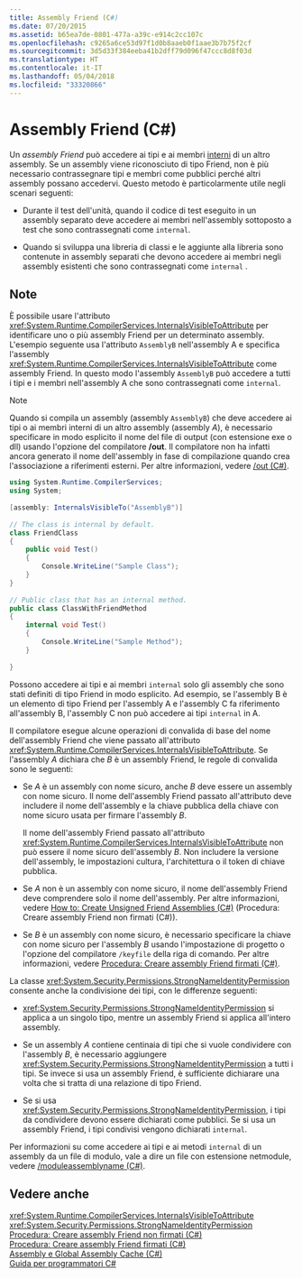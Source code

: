 ```yaml
---
title: Assembly Friend (C#)
ms.date: 07/20/2015
ms.assetid: b65ea7de-0801-477a-a39c-e914c2cc107c
ms.openlocfilehash: c9265a6ce53d97f1d0b8aaeb0f1aae3b7b75f2cf
ms.sourcegitcommit: 3d5d33f384eeba41b2dff79d096f47ccc8d8f03d
ms.translationtype: HT
ms.contentlocale: it-IT
ms.lasthandoff: 05/04/2018
ms.locfileid: "33320866"
---
```

# <a name="friend-assemblies-c"></a>Assembly Friend (C#)
Un *assembly Friend* può accedere ai tipi e ai membri [interni](../../../../csharp/language-reference/keywords/internal.md) di un altro assembly. Se un assembly viene riconosciuto di tipo Friend, non è più necessario contrassegnare tipi e membri come pubblici perché altri assembly possano accedervi. Questo metodo è particolarmente utile negli scenari seguenti:  
  
-   Durante il test dell'unità, quando il codice di test eseguito in un assembly separato deve accedere ai membri nell'assembly sottoposto a test che sono contrassegnati come `internal`.  
  
-   Quando si sviluppa una libreria di classi e le aggiunte alla libreria sono contenute in assembly separati che devono accedere ai membri negli assembly esistenti che sono contrassegnati come `internal` .  
  
## <a name="remarks"></a>Note  
 È possibile usare l'attributo <xref:System.Runtime.CompilerServices.InternalsVisibleToAttribute> per identificare uno o più assembly Friend per un determinato assembly. L'esempio seguente usa l'attributo `AssemblyB` nell'assembly A e specifica l'assembly <xref:System.Runtime.CompilerServices.InternalsVisibleToAttribute> come assembly Friend. In questo modo l'assembly `AssemblyB` può accedere a tutti i tipi e i membri nell'assembly A che sono contrassegnati come `internal`.  
  
> [!NOTE]
>  Quando si compila un assembly (assembly `AssemblyB`) che deve accedere ai tipi o ai membri interni di un altro assembly (assembly *A*), è necessario specificare in modo esplicito il nome del file di output (con estensione exe o dll) usando l'opzione del compilatore **/out**. Il compilatore non ha infatti ancora generato il nome dell'assembly in fase di compilazione quando crea l'associazione a riferimenti esterni. Per altre informazioni, vedere [/out (C#)](../../../../csharp/language-reference/compiler-options/out-compiler-option.md).  
  
```csharp  
using System.Runtime.CompilerServices;  
using System;  
  
[assembly: InternalsVisibleTo("AssemblyB")]  
  
// The class is internal by default.  
class FriendClass  
{  
    public void Test()  
    {  
        Console.WriteLine("Sample Class");  
    }  
}  
  
// Public class that has an internal method.  
public class ClassWithFriendMethod  
{  
    internal void Test()  
    {  
        Console.WriteLine("Sample Method");  
    }  
  
}  
```  
  
 Possono accedere ai tipi e ai membri `internal` solo gli assembly che sono stati definiti di tipo Friend in modo esplicito. Ad esempio, se l'assembly B è un elemento di tipo Friend per l'assembly A e l'assembly C fa riferimento all'assembly B, l'assembly C non può accedere ai tipi `internal` in A.  
  
 Il compilatore esegue alcune operazioni di convalida di base del nome dell'assembly Friend che viene passato all'attributo <xref:System.Runtime.CompilerServices.InternalsVisibleToAttribute>. Se l'assembly *A* dichiara che *B* è un assembly Friend, le regole di convalida sono le seguenti:  
  
-   Se *A* è un assembly con nome sicuro, anche *B* deve essere un assembly con nome sicuro. Il nome dell'assembly Friend passato all'attributo deve includere il nome dell'assembly e la chiave pubblica della chiave con nome sicuro usata per firmare l'assembly *B*.  
  
     Il nome dell'assembly Friend passato all'attributo <xref:System.Runtime.CompilerServices.InternalsVisibleToAttribute> non può essere il nome sicuro dell'assembly *B*. Non includere la versione dell'assembly, le impostazioni cultura, l'architettura o il token di chiave pubblica.  
  
-   Se *A* non è un assembly con nome sicuro, il nome dell'assembly Friend deve comprendere solo il nome dell'assembly. Per altre informazioni, vedere [How to: Create Unsigned Friend Assemblies (C#)](../../../../csharp/programming-guide/concepts/assemblies-gac/how-to-create-unsigned-friend-assemblies.md) (Procedura: Creare assembly Friend non firmati (C#)).  
  
-   Se *B* è un assembly con nome sicuro, è necessario specificare la chiave con nome sicuro per l'assembly *B* usando l'impostazione di progetto o l'opzione del compilatore `/keyfile` della riga di comando. Per altre informazioni, vedere [Procedura: Creare assembly Friend firmati (C#)](../../../../csharp/programming-guide/concepts/assemblies-gac/how-to-create-signed-friend-assemblies.md).  
  
 La classe <xref:System.Security.Permissions.StrongNameIdentityPermission> consente anche la condivisione dei tipi, con le differenze seguenti:  
  
-   <xref:System.Security.Permissions.StrongNameIdentityPermission> si applica a un singolo tipo, mentre un assembly Friend si applica all'intero assembly.  
  
-   Se un assembly *A* contiene centinaia di tipi che si vuole condividere con l'assembly *B*, è necessario aggiungere <xref:System.Security.Permissions.StrongNameIdentityPermission> a tutti i tipi. Se invece si usa un assembly Friend, è sufficiente dichiarare una volta che si tratta di una relazione di tipo Friend.  
  
-   Se si usa <xref:System.Security.Permissions.StrongNameIdentityPermission>, i tipi da condividere devono essere dichiarati come pubblici. Se si usa un assembly Friend, i tipi condivisi vengono dichiarati `internal`.  
  
 Per informazioni su come accedere ai tipi e ai metodi `internal` di un assembly da un file di modulo, vale a dire un file con estensione netmodule, vedere [/moduleassemblyname (C#)](../../../../csharp/language-reference/compiler-options/moduleassemblyname-compiler-option.md).  
  
## <a name="see-also"></a>Vedere anche  
 <xref:System.Runtime.CompilerServices.InternalsVisibleToAttribute>  
 <xref:System.Security.Permissions.StrongNameIdentityPermission>  
 [Procedura: Creare assembly Friend non firmati (C#)](../../../../csharp/programming-guide/concepts/assemblies-gac/how-to-create-unsigned-friend-assemblies.md)  
 [Procedura: Creare assembly Friend firmati (C#)](../../../../csharp/programming-guide/concepts/assemblies-gac/how-to-create-signed-friend-assemblies.md)  
 [Assembly e Global Assembly Cache (C#)](../../../../csharp/programming-guide/concepts/assemblies-gac/index.md)  
 [Guida per programmatori C#](../../../../csharp/programming-guide/index.md)
